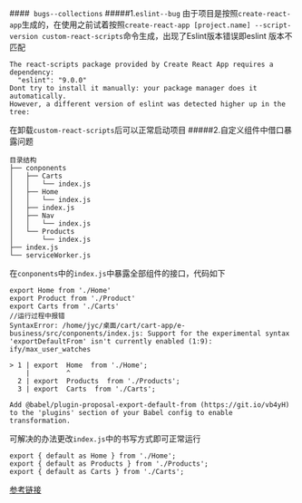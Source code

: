 ####` bugs--collections`
#####1.`eslint--bug`
由于项目是按照`create-react-app`生成的，在使用之前试着按照`create-react-app [project.name] --script-version custom-react-scripts`命令生成，出现了Eslint版本错误即eslint 版本不匹配
````
The react-scripts package provided by Create React App requires a dependency:
  "eslint": "9.0.0"
Dont try to install it manually: your package manager does it automatically.
However, a different version of eslint was detected higher up in the tree:
````
在卸载`custom-react-scripts`后可以正常启动项目
#####2.自定义组件中借口暴露问题
```
目录结构
├── conponents
│   ├── Carts
│   │   └── index.js
│   ├── Home
│   │   └── index.js
│   ├── index.js
│   ├── Nav
│   │   └── index.js
│   └── Products
│       └── index.js
├── index.js
└── serviceWorker.js
```
在`conponents`中的`index.js`中暴露全部组件的接口，代码如下
```
export Home from './Home'
export Product from './Product'
export Carts from './Carts'
//运行过程中报错
SyntaxError: /home/jyc/桌面/cart/cart-app/e-business/src/conponents/index.js: Support for the experimental syntax 'exportDefaultFrom' isn't currently enabled (1:9):                                                 ify/max_user_watches

> 1 | export  Home  from './Home';
    |         ^
  2 | export  Products  from './Products';
  3 | export  Carts  from './Carts';

Add @babel/plugin-proposal-export-default-from (https://git.io/vb4yH) to the 'plugins' section of your Babel config to enable transformation.
```
可解决的办法更改`index.js`中的书写方式即可正常运行
```
export { default as Home } from './Home';
export { default as Products } from './Products';
export { default as Carts } from './Carts';
```
[参考链接](https://stackoverflow.com/questions/41028317/export-default-from-doesnt-work-with-babel-react) 